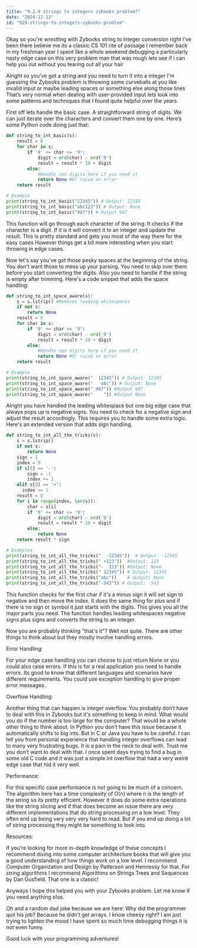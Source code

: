 ```yaml
---
title: "9.2.9 strings to integers zybooks problem?"
date: "2024-12-13"
id: "929-strings-to-integers-zybooks-problem"
---
```


Okay so you're wrestling with Zybooks string to integer conversion right I've been there believe me its a classic CS 101 rite of passage I remember back in my freshman year I spent like a whole weekend debugging a particularly nasty edge case on this very problem man that was rough lets see if i can help you out without you tearing out all your hair

Alright so you've got a string and you need to turn it into a integer I'm guessing the Zybooks problem is throwing some curveballs at you like invalid input or maybe leading spaces or something else along those lines That’s very normal when dealing with user-provided input lets look into some patterns and techniques that I found quite helpful over the years

First off lets handle the basic case. A straightforward string of digits. We can just iterate over the characters and convert them one by one. Here’s some Python code doing just that:

```python
def string_to_int_basic(s):
    result = 0
    for char in s:
        if '0' <= char <= '9':
            digit = ord(char) - ord('0')
            result = result * 10 + digit
        else:
            #Handle non digits here if you need it
            return None #Or raise an error
    return result

# Example
print(string_to_int_basic("12345")) # Output: 12345
print(string_to_int_basic("abc123")) # Output: None
print(string_to_int_basic("987")) # Output 987

```

This function will go through each character of the string. It checks if the character is a digit. If it is it will convert it to an integer and update the result. This is pretty standard and gets you most of the way there for the easy cases However things get a bit more interesting when you start throwing in edge cases.

Now let's say you've got those pesky spaces at the beginning of the string. You don't want those to mess up your parsing. You need to skip over them before you start converting the digits. Also you need to handle if the string is empty after trimming. Here's a code snippet that adds the space handling:

```python
def string_to_int_space_aware(s):
    s = s.lstrip() #Removes leading whitespaces
    if not s:
        return None
    result = 0
    for char in s:
        if '0' <= char <= '9':
            digit = ord(char) - ord('0')
            result = result * 10 + digit
        else:
            #Handle non digits here if you need it
            return None #Or raise an error
    return result

# Example
print(string_to_int_space_aware("  12345")) # Output: 12345
print(string_to_int_space_aware("   abc")) # Output: None
print(string_to_int_space_aware(" 987")) #Output 987
print(string_to_int_space_aware("    ")) #Output None

```

Alright you have handled the leading whitespace but one big edge case that always pops up is negative signs. You need to check for a negative sign and adjust the result accordingly. This requires you to handle some extra logic. Here's an extended version that adds sign handling.

```python
def string_to_int_all_the_tricks(s):
    s = s.lstrip()
    if not s:
        return None
    sign = 1
    index = 0
    if s[0] == '-':
        sign = -1
        index += 1
    elif s[0] == '+':
      index += 1
    result = 0
    for i in range(index, len(s)):
        char = s[i]
        if '0' <= char <= '9':
            digit = ord(char) - ord('0')
            result = result * 10 + digit
        else:
            return None
    return result * sign

# Examples
print(string_to_int_all_the_tricks("  -12345"))  # Output: -12345
print(string_to_int_all_the_tricks(" +123"))  #Output: 123
print(string_to_int_all_the_tricks("-  123")) #Output: None
print(string_to_int_all_the_tricks(" 12345")) # Output: 12345
print(string_to_int_all_the_tricks("abc"))    # Output: None
print(string_to_int_all_the_tricks("-543")) # Output: -543

```
This function checks for the first char if it's a minus sign it will set sign to negative and then move the index. It does the same thing for plus and if there is no sign or symbol it just starts with the digits. This gives you all the major parts you need. The function handles leading whitespaces negative signs plus signs and converts the string to an integer.

Now you are probably thinking "that's it"? Well not quite. There are other things to think about but they mostly involve handling errors.

Error Handling:

For your edge case handling you can choose to just return None or you could also raise errors. If this is for a real application you need to handle errors. Its good to know that different languages and scenarios have different requirements. You could use exception handling to give proper error messages.

Overflow Handling:

Another thing that can happen is integer overflow. You probably don’t have to deal with this in Zybooks but it's something to keep in mind. What would you do if the number is too large for the computer? That would be a whole other thing to think about. In Python you don’t have this issue because it automatically shifts to big ints. But in C or Java you have to be careful. I can tell you from personal experience that handling integer overflows can lead to many very frustrating bugs. It is a pain in the neck to deal with. Trust me you don’t want to deal with that. I once spent days trying to find a bug in some old C code and it was just a simple int overflow that had a very weird edge case that hid it very well.

Performance:

For this specific case performance is not going to be much of a concern. The algorithm here has a time complexity of O(n) where n is the length of the string so its pretty efficient. However it does do some extra operations like the string slicing and if that does become an issue there are very different implementations that do string processing on a low level. They often end up being very very very hard to read. But if you end up doing a lot of string processing they might be something to look into.

Resources:

If you're looking for more in-depth knowledge of these concepts I recommend diving into some computer architecture books that will give you a good understanding of how things work on a low level. I recommend Computer Organization and Design by Patterson and Hennessy for that. For string algorithms I recommend Algorithms on Strings Trees and Sequences by Dan Gusfield. That one is a classic!

Anyways I hope this helped you with your Zybooks problem. Let me know if you need anything else.

Oh and a random dad joke because we are here: Why did the programmer quit his job? Because he didn’t get arrays. I know cheesy right? I am just trying to lighten the mood I have spent so much time debugging things it is not even funny.

Good luck with your programming adventures!
